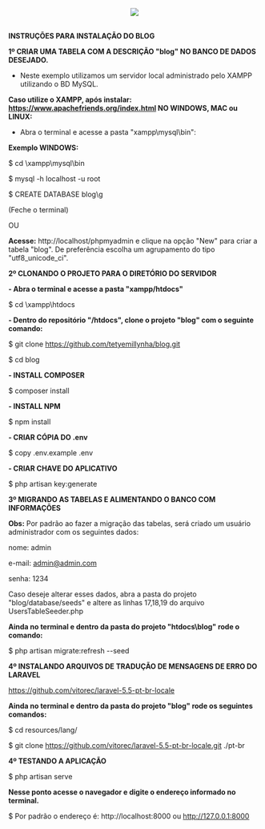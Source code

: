 <p align="center"><img src="https://laravel.com/assets/img/components/logo-laravel.svg"></p>

</br>
<b>INSTRUÇÕES PARA INSTALAÇÃO DO BLOG</b>

<b>1º CRIAR UMA TABELA COM A DESCRIÇÃO "blog" NO BANCO DE DADOS DESEJADO.</b>
- Neste exemplo utilizamos um servidor local administrado pelo XAMPP utilizando o BD MySQL.

<b>Caso utilize o XAMPP, após instalar: https://www.apachefriends.org/index.html
NO WINDOWS, MAC ou LINUX:</b>
- Abra o terminal e acesse a pasta "xampp\mysql\bin":


<b>Exemplo WINDOWS:</b>

$ cd \xampp\mysql\bin

$ mysql -h localhost -u root

$ CREATE DATABASE blog\g



(Feche o terminal)

OU

<b>Acesse:</b>
http://localhost/phpmyadmin e clique na opção "New" para criar a tabela "blog".
De preferência escolha um agrupamento do tipo "utf8_unicode_ci".


<b>2º CLONANDO O PROJETO PARA O DIRETÓRIO DO SERVIDOR</b>


<b>- Abra o terminal e acesse a pasta "xampp/htdocs"</b>

$ cd \xampp\htdocs


<b>- Dentro do repositório "/htdocs", clone o projeto "blog" com o seguinte comando:</b>

$ git clone https://github.com/tetyemillynha/blog.git

$ cd blog


<b>- INSTALL COMPOSER</b>

$ composer install


<b>- INSTALL NPM</b>

$ npm install


<b>- CRIAR CÓPIA DO .env</b>

$ copy .env.example .env


<b>- CRIAR CHAVE DO APLICATIVO</b>

$ php artisan key:generate


<b>3º MIGRANDO AS TABELAS E ALIMENTANDO O BANCO COM INFORMAÇÕES</b>


<b>Obs:</b> Por padrão ao fazer a migração das tabelas, será criado um usuário administrador com os seguintes dados:

    
nome: admin

e-mail: admin@admin.com

senha: 1234


Caso deseje alterar esses dados, abra a pasta do projeto "blog/database/seeds" e altere as linhas 17,18,19 do arquivo UsersTableSeeder.php


<b>Ainda no terminal e dentro da pasta do projeto "htdocs\blog" rode o comando:</b>

$ php artisan migrate:refresh --seed


<b>4º INSTALANDO ARQUIVOS DE TRADUÇÃO DE MENSAGENS DE ERRO DO LARAVEL</b>

https://github.com/vitorec/laravel-5.5-pt-br-locale


<b>Ainda no terminal e dentro da pasta do projeto "blog" rode os seguintes comandos:</b>

$ cd resources/lang/

$ git clone https://github.com/vitorec/laravel-5.5-pt-br-locale.git ./pt-br



<b>4º TESTANDO A APLICAÇÃO</b>

$ php artisan serve


<b>Nesse ponto acesse o navegador e digite o endereço informado no terminal.</b>

$ Por padrão o endereço é: http://localhost:8000 ou http://127.0.0.1:8000

